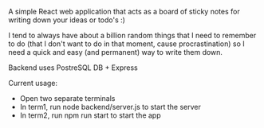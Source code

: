 A simple React web application that acts as a board of sticky notes for writing down your ideas or todo's :) 

I tend to always have about a billion random things that I need to remember to do (that I don't want to do in that moment, cause procrastination) so I need a quick and easy (and permanent) way to write them down.

Backend uses PostreSQL DB + Express 

Current usage:
- Open two separate terminals
- In term1, run node backend/server.js to start the server
- In term2, run npm run start to start the app

